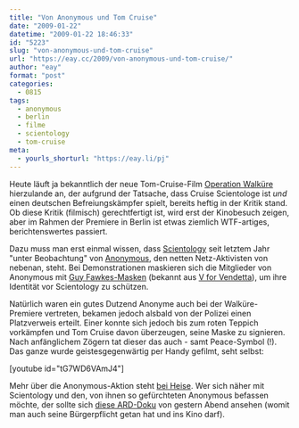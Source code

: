 ```yaml
---
title: "Von Anonymous und Tom Cruise"
date: "2009-01-22"
datetime: "2009-01-22 18:46:33"
id: "5223"
slug: "von-anonymous-und-tom-cruise"
url: "https://eay.cc/2009/von-anonymous-und-tom-cruise/"
author: "eay"
format: "post"
categories:
  - 0815
tags:
  - anonymous
  - berlin
  - filme
  - scientology
  - tom-cruise
meta:
  - yourls_shorturl: "https://eay.li/pj"
---
```


Heute läuft ja bekanntlich der neue Tom-Cruise-Film [Operation Walküre](http://www.imdb.com/title/tt0985699/) hierzulande an, der aufgrund der Tatsache, dass Cruise Scientologe ist _und_ einen deutschen Befreiungskämpfer spielt, bereits heftig in der Kritik stand. Ob diese Kritik (filmisch) gerechtfertigt ist, wird erst der Kinobesuch zeigen, aber im Rahmen der Premiere in Berlin ist etwas ziemlich WTF-artiges, berichtenswertes passiert.

Dazu muss man erst einmal wissen, dass [Scientology](http://de.wikipedia.org/wiki/Scientology) seit letztem Jahr "unter Beobachtung" von [Anonymous](http://www.whyweprotest.net/de/), den netten Netz-Aktivisten von nebenan, steht. Bei Demonstrationen maskieren sich die Mitglieder von Anonymous mit [Guy Fawkes-Masken](http://www.forbiddenplanet.co.uk/index.php?main_page=product_info&products_id=38257&zenid=524953080b0c8745bd2137e0f261be7a) (bekannt aus [V for Vendetta](http://www.amazon.de/exec/obidos/ASIN/B000EYK0YS/eayznet-21)), um ihre Identität vor Scientology zu schützen.

Natürlich waren ein gutes Dutzend Anonyme auch bei der Walküre-Premiere vertreten, bekamen jedoch alsbald von der Polizei einen Platzverweis erteilt. Einer konnte sich jedoch bis zum roten Teppich vorkämpfen und Tom Cruise davon überzeugen, seine Maske zu signieren. Nach anfänglichem Zögern tat dieser das auch - samt Peace-Symbol (!). Das ganze wurde geistesgegenwärtig per Handy gefilmt, seht selbst:

\[youtube id="tG7WD6VAmJ4"\]

Mehr über die Anonymous-Aktion steht [bei Heise](http://www.heise.de/newsticker/Anonymous-vs-Scientology-Tom-Cruise-signiert-Maske--/meldung/122098). Wer sich näher mit Scientology und den, von ihnen so gefürchteten Anonymous befassen möchte, der sollte sich [diese ARD-Doku](http://www.ardmediathek.de/ard/servlet/content/1407418) von gestern Abend ansehen (womit man auch seine Bürgerpflicht getan hat und ins Kino darf).
